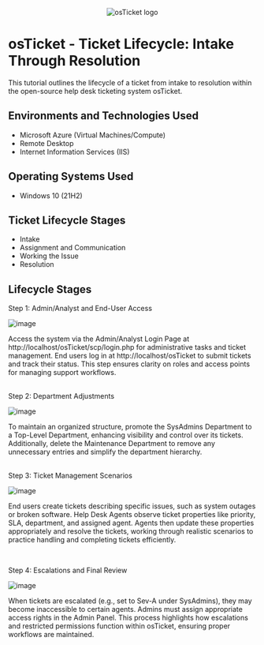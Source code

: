 <p align="center">
<img src="https://i.imgur.com/Clzj7Xs.png" alt="osTicket logo"/>
</p>

<h1>osTicket - Ticket Lifecycle: Intake Through Resolution</h1>
This tutorial outlines the lifecycle of a ticket from intake to resolution within the open-source help desk ticketing system osTicket.<br />



<h2>Environments and Technologies Used</h2>

- Microsoft Azure (Virtual Machines/Compute)
- Remote Desktop
- Internet Information Services (IIS)

<h2>Operating Systems Used </h2>

- Windows 10</b> (21H2)

<h2>Ticket Lifecycle Stages</h2>

- Intake
- Assignment and Communication
- Working the Issue
- Resolution

<h2>Lifecycle Stages</h2>
Step 1: Admin/Analyst and End-User Access


![image](https://github.com/user-attachments/assets/aa61100e-681f-474e-becc-2951e2df26d6)

</p>
<p>
Access the system via the Admin/Analyst Login Page at http://localhost/osTicket/scp/login.php for administrative tasks and ticket management. End users log in at http://localhost/osTicket to submit tickets and track their status. This step ensures clarity on roles and access points for managing support workflows.
</p>
<br />
Step 2: Department Adjustments


![image](https://github.com/user-attachments/assets/f19d98d0-515b-465c-b661-68c030bd73bb)

</p>
<p>
To maintain an organized structure, promote the SysAdmins Department to a Top-Level Department, enhancing visibility and control over its tickets. Additionally, delete the Maintenance Department to remove any unnecessary entries and simplify the department hierarchy.
</p>
<br />
Step 3: Ticket Management Scenarios

![image](https://github.com/user-attachments/assets/8721a5f7-48d7-45c8-b99a-781c745291e6)

</p>
<p>
End users create tickets describing specific issues, such as system outages or broken software. Help Desk Agents observe ticket properties like priority, SLA, department, and assigned agent. Agents then update these properties appropriately and resolve the tickets, working through realistic scenarios to practice handling and completing tickets efficiently.
</p>
<br />

Step 4: Escalations and Final Review

![image](https://github.com/user-attachments/assets/ed1a2a6f-9df5-4e5a-b1f3-898e0e784a39)

When tickets are escalated (e.g., set to Sev-A under SysAdmins), they may become inaccessible to certain agents. Admins must assign appropriate access rights in the Admin Panel. This process highlights how escalations and restricted permissions function within osTicket, ensuring proper workflows are maintained.
